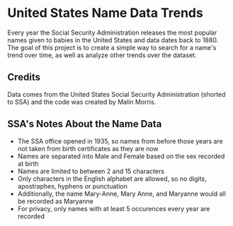# United States Name Data Trends

Every year the Social Security Administration releases the most popular names given to babies in the United States and data dates back to 1880. The goal of this project is to create a simple way to search for a name's trend over time, as well as analyze other trends over the dataset.

## Credits
Data comes from the United States Social Security Administration (shorted to SSA) and the code was created by Malin Morris.

## SSA's Notes About the Name Data
- The SSA office opened in 1935, so names from before those years are not taken from birth certificates as they are now
- Names are separated into Male and Female based on the sex recorded at birth
- Names are limited to between 2 and 15 characters
- Only characters in the English alphabet are allowed, so no digits, apostraphes, hyphens or punctuation
- Additionally, the name Mary-Anne, Mary Anne, and Maryanne would all be recorded as Maryanne
- For privacy, only names with at least 5 occurences every year are recorded